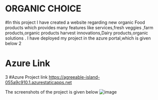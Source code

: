 # ORGANIC CHOICE
#In this project I have created a website regarding new organic Food products which provides many features like services,fresh veggies ,farm products,organic products harvest innovations,Dairy products,organic solutions . I have deployed my project in the azure portal,which is given below
2
# Azure Link
3
#Azure Project link https://agreeable-island-055a9c910.1.azurestaticapps.net

The screenshots of the project is given below
![image](https://user-images.githubusercontent.com/96177041/183454861-e1d4e343-179d-4e5f-9e5a-14e069341c04.png)
